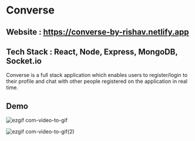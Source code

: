 # Converse

## Website : https://converse-by-rishav.netlify.app

## Tech Stack : React, Node, Express, MongoDB, Socket.io

Converse is a full stack application which enables users to register/login to their profile and chat with other people registered on the application in real time.

## Demo

![ezgif com-video-to-gif](https://user-images.githubusercontent.com/75539207/221046178-87ed5c5d-290d-47fa-bbe0-e5063487db42.gif)



![ezgif com-video-to-gif(2)](https://user-images.githubusercontent.com/75539207/221046829-fd31750e-7ff1-4a3e-9272-7680340d08c7.gif)

